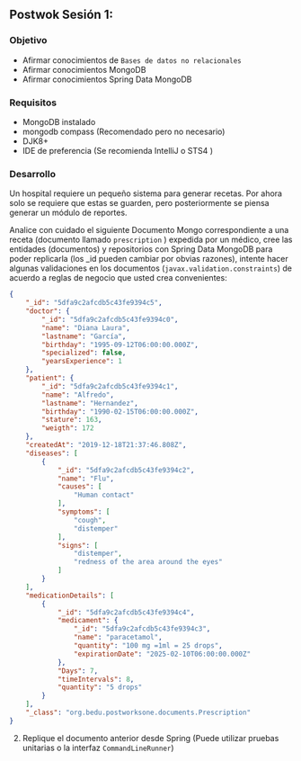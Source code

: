 ## Postwok Sesión 1: 

### Objetivo

- Afirmar conocimientos de `Bases de datos no relacionales`
- Afirmar conocimientos MongoDB
- Afirmar conocimientos Spring Data MongoDB

### Requisitos

- MongoDB instalado
- mongodb compass (Recomendado pero no necesario)
- DJK8+
- IDE de preferencia (Se recomienda IntelliJ o STS4 )

### Desarrollo

Un hospital requiere un pequeño sistema para generar recetas. Por ahora solo se requiere que estas se guarden, pero posteriormente se piensa generar un módulo de reportes.

Analice con cuidado el siguiente Documento Mongo correspondiente a  una receta (documento llamado `prescription` ) expedida por un médico, cree las entidades (documentos) y repositorios con Spring Data MongoDB para poder replicarla (los _id pueden cambiar por obvias razones), intente hacer algunas validaciones en los documentos (`javax.validation.constraints`) de acuerdo a reglas de negocio que usted crea convenientes:

```json
{
    "_id": "5dfa9c2afcdb5c43fe9394c5",
    "doctor": {
        "_id": "5dfa9c2afcdb5c43fe9394c0",
        "name": "Diana Laura",
        "lastname": "García",
        "birthday": "1995-09-12T06:00:00.000Z",
        "specialized": false,
        "yearsExperience": 1
    },
    "patient": {
        "_id": "5dfa9c2afcdb5c43fe9394c1",
        "name": "Alfredo",
        "lastname": "Hernandez",
        "birthday": "1990-02-15T06:00:00.000Z",
        "stature": 163,
        "weigth": 172
    },
    "createdAt": "2019-12-18T21:37:46.808Z",
    "diseases": [
        {
            "_id": "5dfa9c2afcdb5c43fe9394c2",
            "name": "Flu",
            "causes": [
                "Human contact"
            ],
            "symptoms": [
                "cough",
                "distemper"
            ],
            "signs": [
                "distemper",
                "redness of the area around the eyes"
            ]
        }
    ],
    "medicationDetails": [
        {
            "_id": "5dfa9c2afcdb5c43fe9394c4",
            "medicament": {
                "_id": "5dfa9c2afcdb5c43fe9394c3",
                "name": "paracetamol",
                "quantity": "100 mg =1ml = 25 drops",
                "expirationDate": "2025-02-10T06:00:00.000Z"
            },
            "Days": 7,
            "timeIntervals": 8,
            "quantity": "5 drops"
        }
    ],
    "_class": "org.bedu.postworksone.documents.Prescription"
}
```

2. Replique el documento anterior desde Spring (Puede utilizar pruebas unitarias o la interfaz `CommandLineRunner`)
